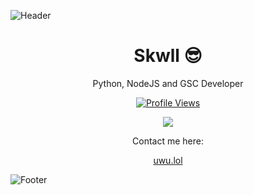 ![Header](https://i.imgur.com/InS4dn0.png)
<h1 align="center">Skwll 😎</h1>
<p align="center">Python, NodeJS and GSC Developer</p>
<a href="https://github.com/Skwll">
  <p align="center">
    <img src="https://komarev.com/ghpvc/?username=Skwll" alt="Profile Views">
  </p>
</a>

<p align="center">
  <img src="https://github-readme-stats.vercel.app/api/?username=Skwll&title_color=4F8CC9&text_color=9f9f9f&show_icons=true&bg_color=00000000&hide_border=true&icon_color=4F8CC9&hide_title=true&count_private=true" />
</p>

<p align="center">Contact me here:</p>
<p align="center">
  <a href="https://uwu.lol">uwu.lol</a>
</p>

![Footer](https://i.imgur.com/ddjIa8X.png)

<!--
**Skwll/Skwll** is a ✨ _special_ ✨ repository because its `README.md` (this file) appears on your GitHub profile.

Here are some ideas to get you started:

- 🔭 I’m currently working on ...
- 🌱 I’m currently learning ...
- 👯 I’m looking to collaborate on ...
- 🤔 I’m looking for help with ...
- 💬 Ask me about ...
- 📫 How to reach me: ...
- 😄 Pronouns: ...
- ⚡ Fun fact: ...
-->

